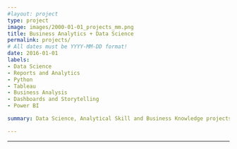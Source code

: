 ```yaml
---
#layout: project
type: project
image: images/2000-01-01_projects_mm.png
title: Business Analytics + Data Science
permalink: projects/
# All dates must be YYYY-MM-DD format!
date: 2016-01-01
labels:
- Data Science
- Reports and Analytics
- Python
- Tableau
- Business Analysis
- Dashboards and Storytelling
- Power BI

summary: Data Science, Analytical Skill and Business Knowledge projects to make confident decisions.

---
```



<hr>


